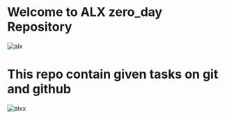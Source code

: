# Welcome to ALX zero_day Repository

![alx](https://user-images.githubusercontent.com/110563322/185378867-15f6a19c-a417-4012-9a69-ad8dc252d295.jpeg)

# This repo contain given tasks on git and github 

![alxx](https://user-images.githubusercontent.com/110563322/185378889-8d6595c4-b441-4a6d-8700-4c0043886cdf.jpg)
